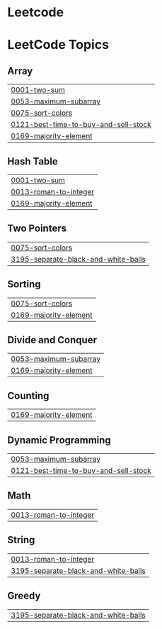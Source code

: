 # Leetcode
<!---LeetCode Topics Start-->
# LeetCode Topics
## Array
|  |
| ------- |
| [0001-two-sum](https://github.com/Abhishek-9011/Leetcode/tree/master/0001-two-sum) |
| [0053-maximum-subarray](https://github.com/Abhishek-9011/Leetcode/tree/master/0053-maximum-subarray) |
| [0075-sort-colors](https://github.com/Abhishek-9011/Leetcode/tree/master/0075-sort-colors) |
| [0121-best-time-to-buy-and-sell-stock](https://github.com/Abhishek-9011/Leetcode/tree/master/0121-best-time-to-buy-and-sell-stock) |
| [0169-majority-element](https://github.com/Abhishek-9011/Leetcode/tree/master/0169-majority-element) |
## Hash Table
|  |
| ------- |
| [0001-two-sum](https://github.com/Abhishek-9011/Leetcode/tree/master/0001-two-sum) |
| [0013-roman-to-integer](https://github.com/Abhishek-9011/Leetcode/tree/master/0013-roman-to-integer) |
| [0169-majority-element](https://github.com/Abhishek-9011/Leetcode/tree/master/0169-majority-element) |
## Two Pointers
|  |
| ------- |
| [0075-sort-colors](https://github.com/Abhishek-9011/Leetcode/tree/master/0075-sort-colors) |
| [3195-separate-black-and-white-balls](https://github.com/Abhishek-9011/Leetcode/tree/master/3195-separate-black-and-white-balls) |
## Sorting
|  |
| ------- |
| [0075-sort-colors](https://github.com/Abhishek-9011/Leetcode/tree/master/0075-sort-colors) |
| [0169-majority-element](https://github.com/Abhishek-9011/Leetcode/tree/master/0169-majority-element) |
## Divide and Conquer
|  |
| ------- |
| [0053-maximum-subarray](https://github.com/Abhishek-9011/Leetcode/tree/master/0053-maximum-subarray) |
| [0169-majority-element](https://github.com/Abhishek-9011/Leetcode/tree/master/0169-majority-element) |
## Counting
|  |
| ------- |
| [0169-majority-element](https://github.com/Abhishek-9011/Leetcode/tree/master/0169-majority-element) |
## Dynamic Programming
|  |
| ------- |
| [0053-maximum-subarray](https://github.com/Abhishek-9011/Leetcode/tree/master/0053-maximum-subarray) |
| [0121-best-time-to-buy-and-sell-stock](https://github.com/Abhishek-9011/Leetcode/tree/master/0121-best-time-to-buy-and-sell-stock) |
## Math
|  |
| ------- |
| [0013-roman-to-integer](https://github.com/Abhishek-9011/Leetcode/tree/master/0013-roman-to-integer) |
## String
|  |
| ------- |
| [0013-roman-to-integer](https://github.com/Abhishek-9011/Leetcode/tree/master/0013-roman-to-integer) |
| [3195-separate-black-and-white-balls](https://github.com/Abhishek-9011/Leetcode/tree/master/3195-separate-black-and-white-balls) |
## Greedy
|  |
| ------- |
| [3195-separate-black-and-white-balls](https://github.com/Abhishek-9011/Leetcode/tree/master/3195-separate-black-and-white-balls) |
<!---LeetCode Topics End-->